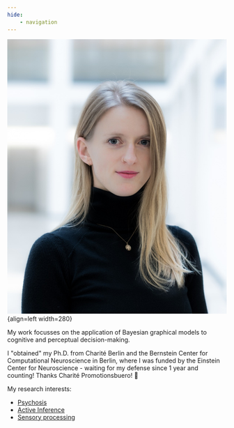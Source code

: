 ```yaml
---
hide: 
    - navigation
---
```


![eckert](assets/images/eckert.jpg){align=left width=280}

My work focusses on the application of Bayesian graphical models to cognitive and perceptual decision-making. 

I "obtained" my Ph.D. from Charité Berlin and the Bernstein Center for Computational Neuroscience in Berlin, where I was funded by the Einstein Center for Neuroscience - waiting for my defense since 1 year and counting! Thanks Charité Promotionsbuero! :middle_finger:

My research interests: 

- [Psychosis](https://academic.oup.com/schizophreniabulletin/article/49/2/397/6849479)
- [Active Inference](https://osf.io/preprints/psyarxiv/8aexf)
- [Sensory processing](https://2023.ccneuro.org/view_paper.php?PaperNum=1185)
